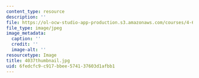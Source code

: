 ```yaml
---
content_type: resource
description: ''
file: https://ol-ocw-studio-app-production.s3.amazonaws.com/courses/4-614-religious-architecture-and-islamic-cultures-fall-2002/6fedcfc9c917bbee574137603d1afbb1_4037thumbnail.jpg
file_type: image/jpeg
image_metadata:
  caption: ''
  credit: ''
  image-alt: ''
resourcetype: Image
title: 4037thumbnail.jpg
uid: 6fedcfc9-c917-bbee-5741-37603d1afbb1
---
```

